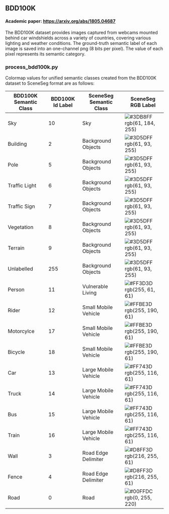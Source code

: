 
## BDD100K

#### Academic paper: https://arxiv.org/abs/1805.04687

The BDD100K dataset provides images captured from webcams mounted behind car windshields across a variety of countries, covering various lighting and weather conditions. The ground-truth semantic label of each image is saved into an one-channel png (8 bits per pixel). The value of each pixel represents its semantic category.

### process_bdd100k.py
Colormap values for unified semantic classes created from the BDD100K dataset to SceneSeg format are as follows:

| BDD100K Semantic Class  | BDD100K Id Label | SceneSeg Semantic Class | SceneSeg RGB Label |
| -------- | ------- | ------- | ------- |
|Sky|10| Sky | ![#3DB8FF](https://via.placeholder.com/10/3DB8FF?text=+) rgb(61, 184, 255)|
|Building|2| Background Objects | ![#3D5DFF](https://via.placeholder.com/10/3D5DFF?text=+) rgb(61, 93, 255)|
|Pole|5| Background Objects | ![#3D5DFF](https://via.placeholder.com/10/3D5DFF?text=+) rgb(61, 93, 255)|
|Traffic Light|6| Background Objects | ![#3D5DFF](https://via.placeholder.com/10/3D5DFF?text=+) rgb(61, 93, 255)|
|Traffic Sign|7| Background Objects | ![#3D5DFF](https://via.placeholder.com/10/3D5DFF?text=+) rgb(61, 93, 255)|
|Vegetation|8| Background Objects | ![#3D5DFF](https://via.placeholder.com/10/3D5DFF?text=+) rgb(61, 93, 255)|
|Terrain|9| Background Objects | ![#3D5DFF](https://via.placeholder.com/10/3D5DFF?text=+) rgb(61, 93, 255)|
|Unlabelled|255| Background Objects | ![#3D5DFF](https://via.placeholder.com/10/3D5DFF?text=+) rgb(61, 93, 255)|
|Person|11| Vulnerable Living | ![#FF3D3D](https://via.placeholder.com/10/FF3D3D?text=+) rgb(255, 61, 61)|
|Rider|12| Small Mobile Vehicle | ![#FFBE3D](https://via.placeholder.com/10/FFBE3D?text=+) rgb(255, 190, 61)|
|Motorcylce|17| Small Mobile Vehicle | ![#FFBE3D](https://via.placeholder.com/10/FFBE3D?text=+) rgb(255, 190, 61)|
|Bicycle|18| Small Mobile Vehicle | ![#FFBE3D](https://via.placeholder.com/10/FFBE3D?text=+) rgb(255, 190, 61)|
|Car|13| Large Mobile Vehicle | ![#FF743D](https://via.placeholder.com/10/FF743D?text=+) rgb(255, 116, 61) |
|Truck|14| Large Mobile Vehicle | ![#FF743D](https://via.placeholder.com/10/FF743D?text=+) rgb(255, 116, 61) |
|Bus|15| Large Mobile Vehicle | ![#FF743D](https://via.placeholder.com/10/FF743D?text=+) rgb(255, 116, 61) |
|Train|16| Large Mobile Vehicle | ![#FF743D](https://via.placeholder.com/10/FF743D?text=+) rgb(255, 116, 61) |
|Wall|3| Road Edge Delimiter | ![#D8FF3D](https://via.placeholder.com/10/D8FF3D?text=+) rgb(216, 255, 61)|
|Fence|4| Road Edge Delimiter | ![#D8FF3D](https://via.placeholder.com/10/D8FF3D?text=+) rgb(216, 255, 61)|
|Road|0| Road | ![#00FFDC](https://via.placeholder.com/10/00FFDC?text=+) rgb(0, 255, 220) |